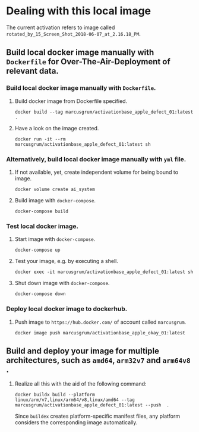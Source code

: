 
# Dealing with this local image

The current activation refers to image called `rotated_by_15_Screen_Shot_2018-06-07_at_2.16.18_PM`.

## Build local docker image manually with `Dockerfile` for Over-The-Air-Deployment of relevant data.

### Build local docker image manually with `Dockerfile`.

1. Build docker image from Dockerfile specified.

    ```
    docker build --tag marcusgrum/activationbase_apple_defect_01:latest .
    ```

1. Have a look on the image created.    
    
    ```
    docker run -it --rm marcusgrum/activationbase_apple_defect_01:latest sh
    ```

### Alternatively, build local docker image manually with `yml` file.

1. If not available, yet, create independent volume for being bound to image.

    ```
    docker volume create ai_system
    ```
    
1. Build image with `docker-compose`.
    
    ```
    docker-compose build
    ```

### Test local docker image.

1. Start image with `docker-compose`.
    
    ```
    docker-compose up
    ```

1. Test your image, e.g. by executing a shell.

    ```
    docker exec -it marcusgrum/activationbase_apple_defect_01:latest sh
    ```
    
1. Shut down image with `docker-compose`.
    
    ```
    docker-compose down
    ```

### Deploy local docker image to dockerhub.
 
1. Push image to `https://hub.docker.com/` of account called `marcusgrum`.
    
    ```
    docker image push marcusgrum/activationbase_apple_okay_01:latest
    ```
    
## Build and deploy your image for multiple architectures, such as `amd64`, `arm32v7` and `arm64v8 `.

1. Realize all this with the aid of the following command:

    ```
    docker buildx build --platform linux/arm/v7,linux/arm64/v8,linux/amd64 --tag marcusgrum/activationbase_apple_defect_01:latest --push  .
    
    ```
    
    Since `buildex` creates platform-specific manifest files, any platform considers the corresponding image automatically.